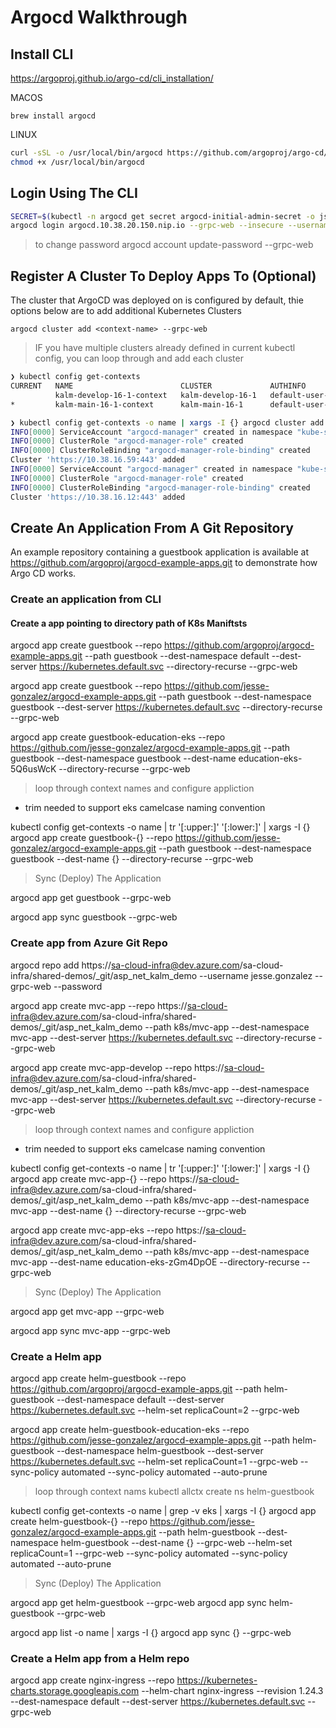 
# Argocd Walkthrough

## Install CLI

https://argoproj.github.io/argo-cd/cli_installation/

MACOS

`brew install argocd`

LINUX

```bash
curl -sSL -o /usr/local/bin/argocd https://github.com/argoproj/argo-cd/releases/latest/download/argocd-linux-amd64
chmod +x /usr/local/bin/argocd
```

## Login Using The CLI

```bash
SECRET=$(kubectl -n argocd get secret argocd-initial-admin-secret -o jsonpath="{.data.password}" | base64 -d)
argocd login argocd.10.38.20.150.nip.io --grpc-web --insecure --username admin --password $SECRET
```

> to change password
  argocd account update-password --grpc-web

## Register A Cluster To Deploy Apps To (Optional)

The cluster that ArgoCD was deployed on is configured by default, thie options below are to add additional Kubernetes Clusters

`argocd cluster add <context-name> --grpc-web`

> IF you have multiple clusters already defined in current kubectl config, you can loop through and add each cluster

```bash
❯ kubectl config get-contexts                                                                                                                                            ─╯
CURRENT   NAME                        CLUSTER             AUTHINFO                         NAMESPACE
          kalm-develop-16-1-context   kalm-develop-16-1   default-user-kalm-develop-16-1   kasten-io
*         kalm-main-16-1-context      kalm-main-16-1      default-user-kalm-main-16-1 
```

```bash
❯ kubectl config get-contexts -o name | xargs -I {} argocd cluster add -y {} --grpc-web                                                                                                                       ─╯
INFO[0000] ServiceAccount "argocd-manager" created in namespace "kube-system" 
INFO[0000] ClusterRole "argocd-manager-role" created    
INFO[0000] ClusterRoleBinding "argocd-manager-role-binding" created 
Cluster 'https://10.38.16.59:443' added
INFO[0000] ServiceAccount "argocd-manager" created in namespace "kube-system" 
INFO[0000] ClusterRole "argocd-manager-role" created    
INFO[0000] ClusterRoleBinding "argocd-manager-role-binding" created 
Cluster 'https://10.38.16.12:443' added
```

## Create An Application From A Git Repository

An example repository containing a guestbook application is available at https://github.com/argoproj/argocd-example-apps.git to demonstrate how Argo CD works.

### Create an application from CLI

#### Create a app pointing to directory path of K8s Maniftsts

argocd app create guestbook --repo https://github.com/argoproj/argocd-example-apps.git --path guestbook --dest-namespace default --dest-server https://kubernetes.default.svc --directory-recurse --grpc-web

argocd app create guestbook --repo https://github.com/jesse-gonzalez/argocd-example-apps.git --path guestbook --dest-namespace guestbook --dest-server https://kubernetes.default.svc --directory-recurse --grpc-web

argocd app create guestbook-education-eks --repo https://github.com/jesse-gonzalez/argocd-example-apps.git --path guestbook --dest-namespace guestbook --dest-name education-eks-5Q6usWcK --directory-recurse --grpc-web

> loop through context names and configure appliction

- trim needed to support eks camelcase naming convention

kubectl config get-contexts -o name | tr '[:upper:]' '[:lower:]' | xargs -I {} argocd app create guestbook-{} --repo https://github.com/jesse-gonzalez/argocd-example-apps.git --path guestbook --dest-namespace guestbook --dest-name {} --directory-recurse --grpc-web

> Sync (Deploy) The Application

argocd app get guestbook --grpc-web

argocd app sync guestbook --grpc-web

### Create app from Azure Git Repo

argocd repo add https://sa-cloud-infra@dev.azure.com/sa-cloud-infra/shared-demos/_git/asp_net_kalm_demo --username jesse.gonzalez --grpc-web --password <token>


argocd app create mvc-app --repo https://sa-cloud-infra@dev.azure.com/sa-cloud-infra/shared-demos/_git/asp_net_kalm_demo --path k8s/mvc-app --dest-namespace mvc-app --dest-server https://kubernetes.default.svc --directory-recurse --grpc-web


argocd app create mvc-app-develop --repo https://sa-cloud-infra@dev.azure.com/sa-cloud-infra/shared-demos/_git/asp_net_kalm_demo --path k8s/mvc-app --dest-namespace mvc-app --dest-server https://kubernetes.default.svc --directory-recurse --grpc-web

> loop through context names and configure appliction

- trim needed to support eks camelcase naming convention

kubectl config get-contexts -o name | tr '[:upper:]' '[:lower:]' | xargs -I {} argocd app create mvc-app-{} --repo https://sa-cloud-infra@dev.azure.com/sa-cloud-infra/shared-demos/_git/asp_net_kalm_demo --path k8s/mvc-app --dest-namespace mvc-app --dest-name {} --directory-recurse --grpc-web

argocd app create mvc-app-eks --repo https://sa-cloud-infra@dev.azure.com/sa-cloud-infra/shared-demos/_git/asp_net_kalm_demo --path k8s/mvc-app --dest-namespace mvc-app --dest-name education-eks-zGm4DpOE --directory-recurse --grpc-web

> Sync (Deploy) The Application

argocd app get mvc-app --grpc-web

argocd app sync mvc-app --grpc-web


### Create a Helm app

argocd app create helm-guestbook --repo https://github.com/argoproj/argocd-example-apps.git --path helm-guestbook --dest-namespace default --dest-server https://kubernetes.default.svc --helm-set replicaCount=2 --grpc-web

argocd app create helm-guestbook-education-eks --repo https://github.com/jesse-gonzalez/argocd-example-apps.git --path helm-guestbook --dest-namespace helm-guestbook --dest-server https://kubernetes.default.svc --helm-set replicaCount=1 --grpc-web --sync-policy automated --sync-policy automated --auto-prune


> loop through context nams
kubectl allctx create ns helm-guestbook

kubectl config get-contexts -o name | grep -v eks | xargs -I {} argocd app create helm-guestbook-{} --repo https://github.com/jesse-gonzalez/argocd-example-apps.git --path helm-guestbook --dest-namespace helm-guestbook --dest-name {} --grpc-web --helm-set replicaCount=1 --grpc-web --sync-policy automated --sync-policy automated --auto-prune


> Sync (Deploy) The Application

argocd app get helm-guestbook --grpc-web
argocd app sync helm-guestbook --grpc-web

argocd app list -o name | xargs -I {} argocd app sync {} --grpc-web


###  Create a Helm app from a Helm repo

argocd app create nginx-ingress --repo https://kubernetes-charts.storage.googleapis.com --helm-chart nginx-ingress --revision 1.24.3 --dest-namespace default --dest-server https://kubernetes.default.svc --grpc-web


